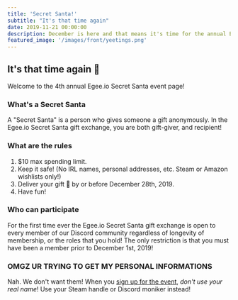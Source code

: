 ```yaml
---
title: 'Secret Santa!'
subtitle: "It's that time again"
date: 2019-11-21 00:00:00
description: December is here and that means it's time for the annual Egee.io secret Santa gift exchange!
featured_image: '/images/front/yeetings.png'
---
```


## It's that time again 🎅

Welcome to the 4th annual Egee.io Secret Santa event page!

### What's a Secret Santa

A "Secret Santa" is a person who gives someone a gift anonymously. In the Egee.io Secret Santa gift exchange, you are both gift-giver, and recipient!

### What are the rules

1. $10 max spending limit.
2. Keep it safe! (No IRL names, personal addresses, etc. Steam or Amazon wishlists only!)
3. Deliver your gift 🎁 by or before December 28th, 2019.
4. Have fun!

### Who can participate

For the first time ever the Egee.io Secret Santa gift exchange is open to every member of our Discord community regardless of longevity of membership, or the roles that you hold! The only restriction is that you must have been a member prior to December 1st, 2019!

### OMGZ UR TRYING TO GET MY PERSONAL INFORMATIONS

Nah. We don't want them! When you [sign up for the event](https://www.elfster.com/gift-exchanges/e6f246c4-71a8-4de8-aa43-e7b9fd83e93c/?join=ztzm), *don't use your real name*! Use your Steam handle or Discord moniker instead!
